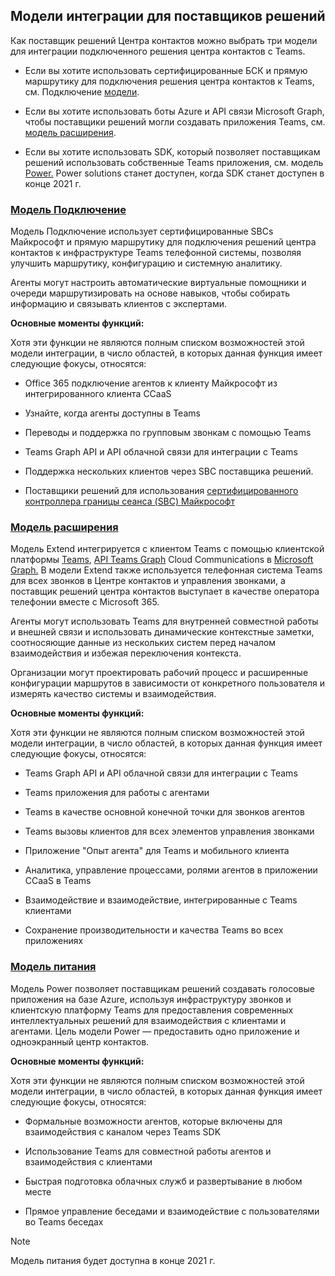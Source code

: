 ## <a name="integration-models-for-solution-providers"></a>Модели интеграции для поставщиков решений

<a name="steps"></a>

Как поставщик решений Центра контактов можно выбрать три модели для интеграции подключенного решения центра контактов с Teams.

- Если вы хотите использовать сертифицированные БСК и прямую маршрутику для подключения решения центра контактов к Teams, см. Подключение [модели](?tabs=connect#steps).

- Если вы хотите использовать боты Azure и API связи Microsoft Graph, чтобы поставщики решений могли создавать приложения Teams, см. [модель расширения](?tabs=extend#steps).

- Если вы хотите использовать SDK, который позволяет поставщикам решений использовать собственные Teams приложения, см. модель [Power.](?tabs=power#steps) Power solutions станет доступен, когда SDK станет доступен в конце 2021 г.

### <a name="the-connect-model"></a>[**Модель Подключение**](#tab/connect)

Модель Подключение использует сертифицированные SBCs Майкрософт и прямую маршрутику для подключения решений центра контактов к инфраструктуре Teams телефонной системы, позволяя улучшить маршрутику, конфигурацию и системную аналитику.

Агенты могут настроить автоматические виртуальные помощники и очереди маршрутизировать на основе навыков, чтобы собирать информацию и связывать клиентов с экспертами.

**Основные моменты функций:**

Хотя эти функции не являются полным списком возможностей этой модели интеграции, в число областей, в которых данная функция имеет следующие фокусы, относятся:

  - Office 365 подключение агентов к клиенту Майкрософт из интегрированного клиента CCaaS 

  - Узнайте, когда агенты доступны в Teams

  - Переводы и поддержка по групповым звонкам с помощью Teams 

  - Teams Graph API и API облачной связи для интеграции с Teams 

  - Поддержка нескольких клиентов через SBC поставщика решений.  

  - Поставщики решений для использования [ <span class="underline">сертифицированного контроллера границы сеанса (SBC) Майкрософт</span>](../direct-routing-border-controllers.md)


### <a name="the-extend-model"></a>[**Модель расширения**](#tab/extend)

Модель Extend интегрируется с клиентом Teams с помощью клиентской платформы [Teams](/microsoftteams/platform/overview), [API Teams Graph](/graph/api/resources/teams-api-overview?view=graph-rest-1.0) Cloud Communications в [Microsoft Graph.](/graph/api/resources/communications-api-overview?view=graph-rest-1.0) В модели Extend также используется телефонная система Teams для всех звонков в Центре контактов и управления звонками, а поставщик решений центра контактов выступает в качестве оператора телефонии вместе с Microsoft 365.

Агенты могут использовать Teams для внутренней совместной работы и внешней связи и использовать динамические контекстные заметки, соотносяющие данные из нескольких систем перед началом взаимодействия и избежая переключения контекста.

Организации могут проектировать рабочий процесс и расширенные конфигурации маршрутов в зависимости от конкретного пользователя и измерять качество системы и взаимодействия.

**Основные моменты функций:**

Хотя эти функции не являются полным списком возможностей этой модели интеграции, в число областей, в которых данная функция имеет следующие фокусы, относятся:

  - Teams Graph API и API облачной связи для интеграции с Teams 

  - Teams приложения для работы с агентами 

  - Teams в качестве основной конечной точки для звонков агентов 

  - Teams вызовы клиентов для всех элементов управления звонками

  - Приложение "Опыт агента" для Teams и мобильного клиента

  - Аналитика, управление процессами, ролями агентов в приложении CCaaS в Teams

  - Взаимодействие и взаимодействие, интегрированные с Teams клиентами 

  - Сохранение производительности и качества Teams во всех приложениях  

### <a name="the-power-model"></a>[**Модель питания**](#tab/power)

Модель Power позволяет поставщикам решений создавать голосовые приложения на базе Azure, используя инфраструктуру звонков и клиентскую платформу Teams для предоставления современных интеллектуальных решений для взаимодействия с клиентами и агентами. Цель модели Power — предоставить одно приложение и одноэкранный центр контактов.

**Основные моменты функций:**

Хотя эти функции не являются полным списком возможностей этой модели интеграции, в число областей, в которых данная функция имеет следующие фокусы, относятся:

  - Формальные возможности агентов, которые включены для взаимодействия с каналом через Teams SDK 

  - Использование Teams для совместной работы агентов и взаимодействия с клиентами  

  - Быстрая подготовка облачных служб и развертывание в любом месте 

  - Прямое управление беседами и взаимодействие с пользователями во Teams беседах 

>[!NOTE]
> Модель питания будет доступна в конце 2021 г.
